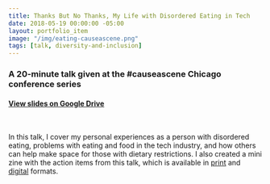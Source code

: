 ```yaml
---
title: Thanks But No Thanks, My Life with Disordered Eating in Tech
date: 2018-05-19 00:00:00 -05:00
layout: portfolio_item
image: "/img/eating-causeascene.png"
tags: [talk, diversity-and-inclusion]
---
```


### A 20-minute talk given at the #causeascene Chicago conference series
#### [View slides on Google Drive](https://docs.google.com/presentation/d/11aVtYaDizP2nWT22mz18dMsidyHLKhIBHujVO2vcylU/edit?usp=sharing)

<br>

In this talk, I cover my personal experiences as a person with disordered eating, problems with eating and food in the tech industry, and how others can help make space for those with dietary restrictions. I also created a mini zine with the action items from this talk, which is available in [print](https://drive.google.com/file/d/1mbPVBRlg6fGw-qW3uaDBxESM5OlX1-0W/view?usp=sharing) and [digital](https://drive.google.com/open?id=1_HCN0FCcNB5Pjafw6oFt9RXXlK10nS-O) formats.
